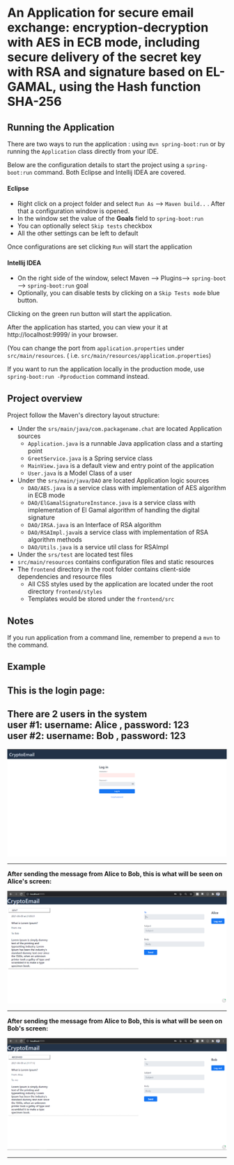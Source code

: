 # An Application for secure email exchange: encryption-decryption with AES in ECB mode, including secure delivery of the secret key with RSA and signature based on EL-GAMAL, using the Hash function SHA-256


## Running the Application

There are two ways to run the application : using `mvn spring-boot:run` or by running the `Application` class directly from your IDE.

Below are the configuration details to start the project using a `spring-boot:run` command. Both Eclipse and Intellij IDEA are covered.

#### Eclipse

- Right click on a project folder and select `Run As` --> `Maven build..` . After that a configuration window is opened.
- In the window set the value of the **Goals** field to `spring-boot:run`
- You can optionally select `Skip tests` checkbox
- All the other settings can be left to default

Once configurations are set clicking `Run` will start the application

#### Intellij IDEA

- On the right side of the window, select Maven --> Plugins--> `spring-boot` --> `spring-boot:run` goal
- Optionally, you can disable tests by clicking on a `Skip Tests mode` blue button.

Clicking on the green run button will start the application.

After the application has started, you can view your it at http://localhost:9999/ in your browser.

(You can change the port from `application.properties` under `src/main/resources`. ( i.e. `src/main/resources/application.properties`)

If you want to run the application locally in the production mode, use `spring-boot:run -Pproduction` command instead.




## Project overview

Project follow the Maven's directory layout structure:

- Under the `srs/main/java/com.packagename.chat` are located Application sources
  - `Application.java` is a runnable Java application class and a starting point
  - `GreetService.java` is a Spring service class
  - `MainView.java` is a default view and entry point of the application
  - `User.java` is a Model Class of a user
- Under the `srs/main/java/DAO` are located Application logic sources
  - `DAO/AES.java` is a service class with implementation of AES algorithm in ECB mode
  - `DAO/ElGamalSignatureInstance.java` is a service class with implementation of El Gamal algorithm of handling the digital signature
  - `DAO/IRSA.java` is an Interface of RSA algorithm
  - `DAO/RSAImpl.java`is a service class with implementation of RSA algorithm methods 
  - `DAO/Utils.java` is a service util class for RSAImpl 
- Under the `srs/test` are located test files
- `src/main/resources` contains configuration files and static resources
- The `frontend` directory in the root folder contains client-side dependencies and resource files
  - All CSS styles used by the application are located under the root directory `frontend/styles`
  - Templates would be stored under the `frontend/src`


## Notes

If you run application from a command line, remember to prepend a `mvn` to the command.


## Example

**This is the login page:** <br>
--------------------------------------------------------------------------------------------------------------------------------------------------------------------
There are 2 users in the system <br>
**user #1:        username: Alice , password: 123** <br>
**user #2:        username: Bob   , password: 123**
--------------------------------------------------------------------------------------------------------------------------------------------------------------------

![](Pics/Login.PNG)

--------------------------------------------------------------------------------------------------------------------------------------------------------------------


**After sending the message from Alice to Bob, this is what will be seen on Alice's screen:**

![](Pics/Main%20View.PNG) 

--------------------------------------------------------------------------------------------------------------------------------------------------------------------


**After sending the message from Alice to Bob, this is what will be seen on Bob's screen:**

![](Pics/Bob.PNG)

--------------------------------------------------------------------------------------------------------------------------------------------------------------------
